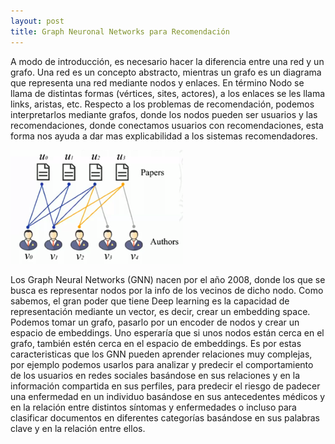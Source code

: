 ```yaml
---
layout: post
title: Graph Neuronal Networks para Recomendación
---
```

A modo de introducción, es necesario hacer la diferencia entre una red y un grafo. Una red es un concepto abstracto, mientras un grafo es un diagrama que representa una red mediante nodos y enlaces. En término Nodo se llama de distintas formas (vértices, sites, actores), a los enlaces se les llama links, aristas, etc. 
Respecto a los problemas de recomendación, podemos interpretarlos mediante grafos, donde los nodos pueden ser usuarios y las recomendaciones, donde conectamos usuarios con recomendaciones, esta forma nos ayuda a dar mas explicabilidad a los sistemas recomendadores.

![Grapho_paper](/images/grapho-papers.png "Grapho Paper")

Los Graph Neural Networks (GNN) nacen por el año 2008, donde los que se busca es representar nodos por la info de los vecinos de dicho nodo. Como sabemos, el gran poder que tiene Deep learning es la capacidad de representación mediante un vector, es decir, crear un embedding space. Podemos tomar un grafo, pasarlo por un encoder de nodos y crear un espacio de embeddings. Uno esperaría que si unos nodos están cerca en el grafo, también estén cerca en el espacio de embeddings. Es por estas caracteristicas que los GNN pueden aprender relaciones muy complejas, por ejemplo podemos usarlos para analizar y predecir el comportamiento de los usuarios en redes sociales basándose en sus relaciones y en la información compartida en sus perfiles, para predecir el riesgo de padecer una enfermedad en un individuo basándose en sus antecedentes médicos y en la relación entre distintos síntomas y enfermedades o incluso para clasificar documentos en diferentes categorías basándose en sus palabras clave y en la relación entre ellos. 


